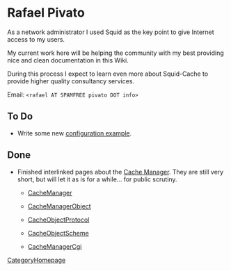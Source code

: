 # Rafael Pivato

As a network administrator I used Squid as the key point to give
Internet access to my users.

My current work here will be helping the community with my best
providing nice and clean documentation in this Wiki.

During this process I expect to learn even more about Squid-Cache to
provide higher quality consultancy services.

Email: `<rafael AT SPAMFREE pivato DOT info>`

## To Do

  - Write some new [configuration
    example](https://wiki.squid-cache.org/action/show/rpivato/ConfigExamples#).

## Done

  - Finished interlinked pages about the [Cache
    Manager](https://wiki.squid-cache.org/action/show/rpivato/CacheManager#).
    They are still very short, but will let it as is for a while... for
    public scrutiny.
    
      - [CacheManager](https://wiki.squid-cache.org/action/show/rpivato/CacheManager#)
    
      - [CacheManagerObject](https://wiki.squid-cache.org/action/show/rpivato/CacheManagerObject#)
    
      - [CacheObjectProtocol](https://wiki.squid-cache.org/action/show/rpivato/CacheObjectProtocol#)
    
      - [CacheObjectScheme](https://wiki.squid-cache.org/action/show/rpivato/CacheObjectScheme#)
    
      - [CacheManagerCgi](https://wiki.squid-cache.org/action/show/rpivato/CacheManagerCgi#)

[CategoryHomepage](https://wiki.squid-cache.org/action/show/rpivato/CategoryHomepage#)
